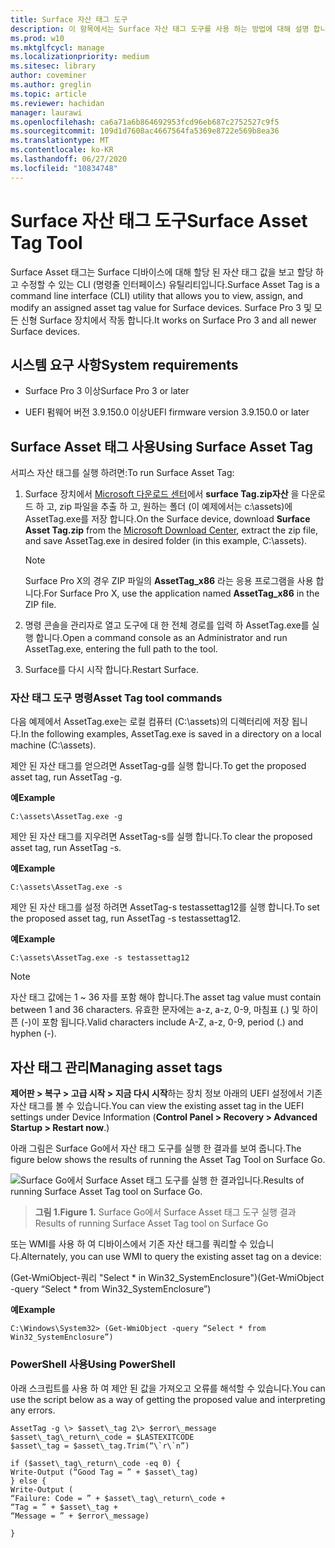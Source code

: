 ```yaml
---
title: Surface 자산 태그 도구
description: 이 항목에서는 Surface 자산 태그 도구를 사용 하는 방법에 대해 설명 합니다.
ms.prod: w10
ms.mktglfcycl: manage
ms.localizationpriority: medium
ms.sitesec: library
author: coveminer
ms.author: greglin
ms.topic: article
ms.reviewer: hachidan
manager: laurawi
ms.openlocfilehash: ca6a71a6b864692953fcd96eb687c2752527c9f5
ms.sourcegitcommit: 109d1d7608ac4667564fa5369e8722e569b8ea36
ms.translationtype: MT
ms.contentlocale: ko-KR
ms.lasthandoff: 06/27/2020
ms.locfileid: "10834748"
---
```

# <span data-ttu-id="2aed3-103">Surface 자산 태그 도구</span><span class="sxs-lookup"><span data-stu-id="2aed3-103">Surface Asset Tag Tool</span></span>

<span data-ttu-id="2aed3-104">Surface Asset 태그는 Surface 디바이스에 대해 할당 된 자산 태그 값을 보고 할당 하 고 수정할 수 있는 CLI (명령줄 인터페이스) 유틸리티입니다.</span><span class="sxs-lookup"><span data-stu-id="2aed3-104">Surface Asset Tag is a command line interface (CLI) utility that allows you to view, assign, and modify an assigned asset tag value for Surface devices.</span></span> <span data-ttu-id="2aed3-105">Surface Pro 3 및 모든 신형 Surface 장치에서 작동 합니다.</span><span class="sxs-lookup"><span data-stu-id="2aed3-105">It works on Surface Pro 3 and all newer Surface devices.</span></span>

## <span data-ttu-id="2aed3-106">시스템 요구 사항</span><span class="sxs-lookup"><span data-stu-id="2aed3-106">System requirements</span></span>

- <span data-ttu-id="2aed3-107">Surface Pro 3 이상</span><span class="sxs-lookup"><span data-stu-id="2aed3-107">Surface Pro 3 or later</span></span>

- <span data-ttu-id="2aed3-108">UEFI 펌웨어 버전 3.9.150.0 이상</span><span class="sxs-lookup"><span data-stu-id="2aed3-108">UEFI firmware version 3.9.150.0 or later</span></span>

## <span data-ttu-id="2aed3-109">Surface Asset 태그 사용</span><span class="sxs-lookup"><span data-stu-id="2aed3-109">Using Surface Asset Tag</span></span> 

<span data-ttu-id="2aed3-110">서피스 자산 태그를 실행 하려면:</span><span class="sxs-lookup"><span data-stu-id="2aed3-110">To run Surface Asset Tag:</span></span>

1.  <span data-ttu-id="2aed3-111">Surface 장치에서 [Microsoft 다운로드 센터](https://www.microsoft.com/download/details.aspx?id=46703)에서 **surface Tag.zip자산** 을 다운로드 하 고, zip 파일을 추출 하 고, 원하는 폴더 (이 예제에서는 c:\\assets)에 AssetTag.exe를 저장 합니다.</span><span class="sxs-lookup"><span data-stu-id="2aed3-111">On the Surface device, download **Surface Asset Tag.zip** from the [Microsoft Download Center](https://www.microsoft.com/download/details.aspx?id=46703), extract the zip file, and save AssetTag.exe in desired folder (in this example, C:\\assets).</span></span>

    > [!NOTE]
    > <span data-ttu-id="2aed3-112">Surface Pro X의 경우 ZIP 파일의 **AssetTag_x86** 라는 응용 프로그램을 사용 합니다.</span><span class="sxs-lookup"><span data-stu-id="2aed3-112">For Surface Pro X, use the application named **AssetTag_x86**  in the ZIP file.</span></span> 

2.  <span data-ttu-id="2aed3-113">명령 콘솔을 관리자로 열고 도구에 대 한 전체 경로를 입력 하 AssetTag.exe를 실행 합니다.</span><span class="sxs-lookup"><span data-stu-id="2aed3-113">Open a command console as an Administrator and run AssetTag.exe, entering the full path to the tool.</span></span>

3.  <span data-ttu-id="2aed3-114">Surface를 다시 시작 합니다.</span><span class="sxs-lookup"><span data-stu-id="2aed3-114">Restart Surface.</span></span>

### <span data-ttu-id="2aed3-115">자산 태그 도구 명령</span><span class="sxs-lookup"><span data-stu-id="2aed3-115">Asset Tag tool commands</span></span>   
<span data-ttu-id="2aed3-116">다음 예제에서 AssetTag.exe는 로컬 컴퓨터 (C:\assets)의 디렉터리에 저장 됩니다.</span><span class="sxs-lookup"><span data-stu-id="2aed3-116">In the following examples, AssetTag.exe is saved in a directory on a local machine (C:\assets).</span></span> 

<span data-ttu-id="2aed3-117">제안 된 자산 태그를 얻으려면 AssetTag-g를 실행 합니다.</span><span class="sxs-lookup"><span data-stu-id="2aed3-117">To get the proposed asset tag, run AssetTag -g.</span></span>

**<span data-ttu-id="2aed3-118">예</span><span class="sxs-lookup"><span data-stu-id="2aed3-118">Example</span></span>**

   ```
 C:\assets\AssetTag.exe -g
  ```
 
 <span data-ttu-id="2aed3-119">제안 된 자산 태그를 지우려면 AssetTag-s를 실행 합니다.</span><span class="sxs-lookup"><span data-stu-id="2aed3-119">To clear the proposed asset tag, run AssetTag -s.</span></span>
 
 **<span data-ttu-id="2aed3-120">예</span><span class="sxs-lookup"><span data-stu-id="2aed3-120">Example</span></span>**
 
   ```
C:\assets\AssetTag.exe -s
  ```
<span data-ttu-id="2aed3-121">제안 된 자산 태그를 설정 하려면 AssetTag-s testassettag12를 실행 합니다.</span><span class="sxs-lookup"><span data-stu-id="2aed3-121">To set the proposed asset tag, run AssetTag -s testassettag12.</span></span>

**<span data-ttu-id="2aed3-122">예</span><span class="sxs-lookup"><span data-stu-id="2aed3-122">Example</span></span>**

```
C:\assets\AssetTag.exe -s testassettag12
```

>[!NOTE]
><span data-ttu-id="2aed3-123">자산 태그 값에는 1 ~ 36 자를 포함 해야 합니다.</span><span class="sxs-lookup"><span data-stu-id="2aed3-123">The asset tag value must contain between 1 and 36 characters.</span></span> <span data-ttu-id="2aed3-124">유효한 문자에는 a-z, a-z, 0-9, 마침표 (.) 및 하이픈 (-)이 포함 됩니다.</span><span class="sxs-lookup"><span data-stu-id="2aed3-124">Valid characters include A-Z, a-z, 0-9, period (.) and hyphen (-).</span></span>


## <span data-ttu-id="2aed3-125">자산 태그 관리</span><span class="sxs-lookup"><span data-stu-id="2aed3-125">Managing asset tags</span></span>

<span data-ttu-id="2aed3-126">**제어판 > 복구 > 고급 시작 > 지금 다시 시작**하는 장치 정보 아래의 UEFI 설정에서 기존 자산 태그를 볼 수 있습니다.</span><span class="sxs-lookup"><span data-stu-id="2aed3-126">You can view the existing asset tag in the UEFI settings under Device Information (**Control Panel > Recovery > Advanced Startup > Restart now**.)</span></span>

<span data-ttu-id="2aed3-127">아래 그림은 Surface Go에서 자산 태그 도구를 실행 한 결과를 보여 줍니다.</span><span class="sxs-lookup"><span data-stu-id="2aed3-127">The figure below shows the results of running the Asset Tag Tool on Surface Go.</span></span>

![<span data-ttu-id="2aed3-128">Surface Go에서 Surface Asset 태그 도구를 실행 한 결과입니다.</span><span class="sxs-lookup"><span data-stu-id="2aed3-128">Results of running Surface Asset Tag tool on Surface Go.</span></span>
](images/assettag-fig1.png)

> **<span data-ttu-id="2aed3-129">그림 1.</span><span class="sxs-lookup"><span data-stu-id="2aed3-129">Figure 1.</span></span>** <span data-ttu-id="2aed3-130">Surface Go에서 Surface Asset 태그 도구 실행 결과</span><span class="sxs-lookup"><span data-stu-id="2aed3-130">Results of running Surface Asset Tag tool on Surface Go</span></span>

<span data-ttu-id="2aed3-131">또는 WMI를 사용 하 여 디바이스에서 기존 자산 태그를 쿼리할 수 있습니다.</span><span class="sxs-lookup"><span data-stu-id="2aed3-131">Alternately, you can use WMI to query the existing asset tag on a device:</span></span>

<span data-ttu-id="2aed3-132">(Get-WmiObject-쿼리 "Select \* in Win32_SystemEnclosure")</span><span class="sxs-lookup"><span data-stu-id="2aed3-132">(Get-WmiObject -query “Select \* from Win32_SystemEnclosure”)</span></span>

**<span data-ttu-id="2aed3-133">예</span><span class="sxs-lookup"><span data-stu-id="2aed3-133">Example</span></span>**

   ```
C:\Windows\System32> (Get-WmiObject -query “Select * from Win32_SystemEnclosure”)
  ```
  
### <span data-ttu-id="2aed3-134">PowerShell 사용</span><span class="sxs-lookup"><span data-stu-id="2aed3-134">Using PowerShell</span></span>

<span data-ttu-id="2aed3-135">아래 스크립트를 사용 하 여 제안 된 값을 가져오고 오류를 해석할 수 있습니다.</span><span class="sxs-lookup"><span data-stu-id="2aed3-135">You can use the script below as a way of getting the proposed value and interpreting any errors.</span></span>

 ```
AssetTag -g \> $asset\_tag 2\> $error\_message  
$asset\_tag\_return\_code = $LASTEXITCODE  
$asset\_tag = $asset\_tag.Trim(“\`r\`n”)

if ($asset\_tag\_return\_code -eq 0) {  
Write-Output (“Good Tag = ” + $asset\_tag)  
} else {  
Write-Output (  
“Failure: Code = ” + $asset\_tag\_return\_code +  
“Tag = ” + $asset\_tag +  
“Message = ” + $error\_message)

}
 ```
